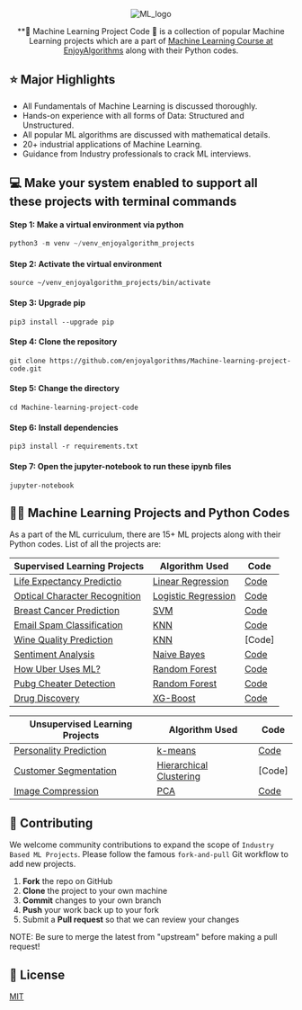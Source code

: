 <div align="center">

  ![ML_logo](https://github.com/enjoyalgorithms/Machine-learning-project-code/assets/28762340/3683ebad-fe17-4bb0-a168-d0aa7fe97c2d)


  **🚀 Machine Learning Project Code 🚀 is a collection of popular Machine Learning projects which are a part of [Machine Learning Course at EnjoyAlgorithms](https://www.enjoyalgorithms.com/live-machine-learning-course/)
    along with their Python codes.
  
</div>

## ⭐️ Major Highlights

* All Fundamentals of Machine Learning is discussed thoroughly.
* Hands-on experience with all forms of Data: Structured and Unstructured.
* All popular ML algorithms are discussed with mathematical details.
* 20+ industrial applications of Machine Learning.
* Guidance from Industry professionals to crack ML interviews.

## 💻 Make your system enabled to support all these projects with terminal commands

#### Step 1: Make a virtual environment via python

```python
python3 -m venv ~/venv_enjoyalgorithm_projects
```

#### Step 2: Activate the virtual environment

```
source ~/venv_enjoyalgorithm_projects/bin/activate
```

#### Step 3: Upgrade pip

```
pip3 install --upgrade pip
```

#### Step 4: Clone the repository
```
git clone https://github.com/enjoyalgorithms/Machine-learning-project-code.git
```

#### Step 5: Change the directory
```
cd Machine-learning-project-code
```

#### Step 6: Install dependencies

```
pip3 install -r requirements.txt
```

#### Step 7: Open the jupyter-notebook to run these ipynb files 
```
jupyter-notebook
```



## 👩‍💻 Machine Learning Projects and Python Codes
As a part of the ML curriculum, there are 15+ ML projects along with their Python codes. List of all the projects are:

Supervised Learning Projects | Algorithm Used |Code |
--- | --- | --- | 
[Life Expectancy Predictio](https://www.enjoyalgorithms.com/blog/linear-regression-in-machine-learning/) | [Linear Regression](https://www.enjoyalgorithms.com/blog/linear-regression-in-machine-learning/) | [Code](https://github.com/enjoyalgorithms/Machine-learning-project-code/blob/main/industry_projects/life-expectancy-linear-regression/Life%20expectancy.ipynb) | 
[Optical Character Recognition](https://www.enjoyalgorithms.com/blog/optical-character-recognition-using-logistic-regression/) | [Logistic Regression](https://www.enjoyalgorithms.com/blog/logistic-regression-in-ml/) | [Code](https://github.com/enjoyalgorithms/Machine-learning-project-code/blob/main/industry_projects/optical-character-recognition/optical-character-recognition-logistic-regression.ipynb) |
[Breast Cancer Prediction](https://www.enjoyalgorithms.com/blog/cancer-classification-using-machine-learning/) | [SVM](https://www.enjoyalgorithms.com/blog/support-vector-machine-in-ml/) | [Code](https://github.com/enjoyalgorithms/Machine-learning-project-code/blob/main/industry_projects/cancer%20prediction/Cancer_prediction.ipynb) |
[Email Spam Classification](https://www.enjoyalgorithms.com/blog/email-spam-and-non-spam-filtering-using-machine-learning/) | [KNN](https://www.enjoyalgorithms.com/blog/k-nearest-neighbours-in-ml/) | [Code](https://github.com/enjoyalgorithms/Machine-learning-project-code/blob/main/industry_projects/email%20spam%20non-spam/email_spam_detection.ipynb) |
[Wine Quality Prediction](https://www.enjoyalgorithms.com/blog/wine-quality-prediction/) | [KNN](https://www.enjoyalgorithms.com/blog/k-nearest-neighbours-in-ml/) | [Code] |
[Sentiment Analysis](https://www.enjoyalgorithms.com/blog/sentiment-analysis-using-machine-learning/) | [Naive Bayes](https://www.enjoyalgorithms.com/blog/naive-bayes-in-ml/) | [Code](https://github.com/enjoyalgorithms/Machine-learning-project-code/blob/main/industry_projects/sentiment-analysis-naive-bayes/Sentiment_Analysis.ipynb) |
[How Uber Uses ML?](https://www.enjoyalgorithms.com/blog/how-uber-use-machine-learning/) | [Random Forest](https://www.enjoyalgorithms.com/blog/random-forest-in-ml/) | [Code](https://github.com/enjoyalgorithms/Machine-learning-project-code/blob/main/industry_projects/Uber%20Serge%20Price/Uber_surge_multiplier_prediction.ipynb) |
[Pubg Cheater Detection](https://www.enjoyalgorithms.com/blog/pubg-cheater-detection-system-using-ml/) | [Random Forest](https://www.enjoyalgorithms.com/blog/random-forest-in-ml/) | [Code](https://github.com/enjoyalgorithms/Machine-learning-project-code/blob/main/industry_projects/PUBG%20Cheater%20Detection/PUBG_cheater_detection.ipynb) |
[Drug Discovery](https://www.enjoyalgorithms.com/blog/drug-discovery-using-ml/) | [XG-Boost](https://www.enjoyalgorithms.com/blog/xg-boost-algorithm-in-ml/) | [Code](https://github.com/enjoyalgorithms/Machine-learning-project-code/blob/main/industry_projects/drug_discovery/drug_discovery.ipynb) |

Unsupervised Learning Projects | Algorithm Used |Code |
--- | --- | --- | 
[Personality Prediction](https://www.enjoyalgorithms.com/blog/personality-prediction-using-ml/) | [k-means](https://www.enjoyalgorithms.com/blog/k-means-clustering-algorithm/) | [Code](https://github.com/enjoyalgorithms/Machine-learning-project-code/blob/main/industry_projects/personality_prediction/Personality.ipynb) |
[Customer Segmentation](https://www.enjoyalgorithms.com/blog/customer-segmentation-using-hierarchical-clustering/) | [Hierarchical Clustering](https://www.enjoyalgorithms.com/blog/customer-segmentation-using-hierarchical-clustering/) | [Code] |
[Image Compression](https://www.enjoyalgorithms.com/blog/image-compression-using-pca/) | [PCA](https://www.enjoyalgorithms.com/blog/principal-component-analysis-in-ml/) | [Code](https://github.com/enjoyalgorithms/Machine-learning-project-code/blob/main/industry_projects/PCA_Image_compression/image_compression.ipynb) |


## 🤝 Contributing <a name="contributing"></a>

We welcome community contributions to expand the scope of `Industry Based ML Projects`. Please follow the famous `fork-and-pull` Git workflow to add new projects.

 1. **Fork** the repo on GitHub
 2. **Clone** the project to your own machine
 3. **Commit** changes to your own branch
 4. **Push** your work back up to your fork
 5. Submit a **Pull request** so that we can review your changes

NOTE: Be sure to merge the latest from "upstream" before making a pull request!

## 📃 License
[MIT](https://choosealicense.com/licenses/mit/)
